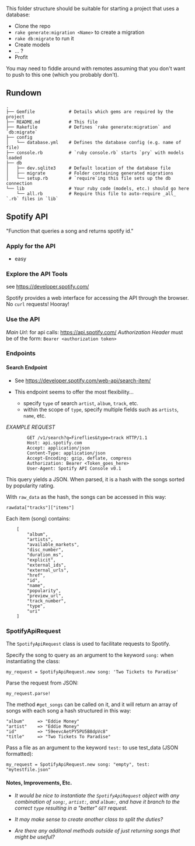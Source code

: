 This folder structure should be suitable for starting a project that uses a database:

* Clone the repo
* `rake generate:migration <Name>` to create a migration
* `rake db:migrate` to run it
* Create models
* ... ?
* Profit

You may need to fiddle around with remotes assuming that you don't want to push to this one (which you probably don't).

## Rundown

```
.
├── Gemfile             # Details which gems are required by the project
├── README.md           # This file
├── Rakefile            # Defines `rake generate:migration` and `db:migrate`
├── config
│   └── database.yml    # Defines the database config (e.g. name of file)
├── console.rb          # `ruby console.rb` starts `pry` with models loaded
├── db
│   ├── dev.sqlite3     # Default location of the database file
│   ├── migrate         # Folder containing generated migrations
│   └── setup.rb        # `require`ing this file sets up the db connection
└── lib                 # Your ruby code (models, etc.) should go here
    └── all.rb          # Require this file to auto-require _all_ `.rb` files in `lib`
```

## Spotify API

"Function that queries a song and returns spotify id."

### Apply for the API

- easy

### Explore the API Tools

see <https://developer.spotify.com/>

Spotify provides a web interface for accessing the API through the browser. No `curl` requests! Hooray!

### Use the API

*Main Url*: for api calls: https://api.spotify.com/
*Authorization Header* must be of the form: `Bearer <authorization token>`

### Endpoints

#### Search Endpoint

- See https://developer.spotify.com/web-api/search-item/

- This endpoint seems to offer the most flexibility...
    - specify `type` of search `artist`, `album`, `track`, etc.
    - within the scope of `type`, specify multiple fields such as `artists`, `name`, etc.

*EXAMPLE REQUEST*

            GET /v1/search?q=Fireflies&type=track HTTP/1.1
            Host: api.spotify.com
            Accept: application/json
            Content-Type: application/json
            Accept-Encoding: gzip, deflate, compress
            Authorization: Bearer <Token_goes_here>
            User-Agent: Spotify API Console v0.1


This query yields a JSON.
When parsed, it is a hash with the songs sorted by popularity rating.

With `raw_data` as the hash, the songs can be accessed in this way:

    rawdata["tracks"]["items"]

Each item (song) contains:

        [
            "album",
            "artists",
            "available_markets",
            "disc_number",
            "duration_ms",
            "explicit",
            "external_ids",
            "external_urls",
            "href",
            "id",
            "name",
            "popularity",
            "preview_url",
            "track_number",
            "type",
            "uri"
        ]

### SpotifyApiRequest

The `SpotifyApiRequest` class is used to facilitate requests to Spotify.

Specify the song to query as an argument to the keyword `song:` when instantiating the class:

    my_request = SpotifyApiRequest.new song: 'Two Tickets to Paradise'

Parse the request from JSON:

    my_request.parse!

The method `#get_songs` can be called on it, and it will return an array of songs with each song a hash structured in this way:

    "album"     => "Eddie Money"
    "artist"    => "Eddie Money"
    "id"        => "59eevcAetPY5PU5B8dpVc8"
    "title"     => "Two Tickets To Paradise"

Pass a file as an argument to the keyword `test:` to use test_data (JSON formatted):

    my_request = SpotifyApiRequest.new song: "empty", test: "mytestfile.json"

#### Notes, Improvements, Etc.

- _It would be nice to instantiate the `SpotifyApiRequest` object with any combination of `song:`, `artist:`, and `album:`, and have it branch to the correct `type` resulting in a "better" `GET` request._

- _It may make sense to create another class to split the duties?_

- _Are there any additonal methods outside of just returning songs that might be useful?_
